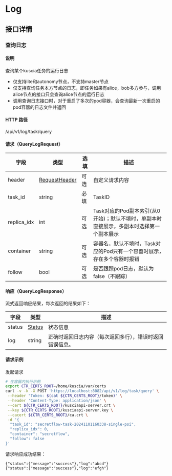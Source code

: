 # Log


## 接口详情

### 查询日志

#### 说明

查询某个kuscia任务的运行日志

- 仅支持lite和autonomy节点，不支持master节点
- 仅支持查询任务本方节点的日志，即任务如果有alice，bob多方参与，调用alice节点的接口只会查询alice节点的运行日志
- 调用查询日志接口时，对于重启了多次的pod容器，会查询最新一次重启的pod容器的日志文件并返回

#### HTTP 路径

/api/v1/log/task/query

#### 请求（QueryLogRequest）

| 字段              | 类型                                           | 选填 | 描述                                                                                                                         |
|-----------------|----------------------------------------------|----|----------------------------------------------------------------------------------------------------------------------------|
| header          | [RequestHeader](summary_cn.md#requestheader) | 可选 | 自定义请求内容                                                                                                                    |
| task_id          | string                                       | 必填 | TaskID |
| replica_idx       | int                                       | 可选 | Task对应的Pod副本索引(从0开始)；默认不填时，单副本时直接展示，多副本时选择第一个副本展示                                                                                                                   |
| container | string                                        | 可选 | 容器名，默认不填时，Task对应的Pod只有一个容器时展示，存在多个容器时报错                                                                         |
| follow           | bool                              | 可选 | 是否跟踪pod日志，默认为false（不跟踪）                                                                                                                       |

#### 响应（QueryLogResponse）
流式返回响应结果，每次返回的结果如下：

| 字段                   | 类型                                    | 描述     |
|----------------------|---------------------------------------|--------|
| status | [Status](summary_cn.md#status) | 状态信息 |
| log               | string        | 正确时返回日志内容（每次返回多行），错误时返回错误信息。  |

#### 请求示例

发起请求

```sh
# 在容器内执行示例
export CTR_CERTS_ROOT=/home/kuscia/var/certs
curl -v -k -X POST 'https://localhost:8082/api/v1/log/task/query' \
 --header "Token: $(cat ${CTR_CERTS_ROOT}/token)" \
 --header 'Content-Type: application/json' \
 --cert ${CTR_CERTS_ROOT}/kusciaapi-server.crt \
 --key ${CTR_CERTS_ROOT}/kusciaapi-server.key \
 --cacert ${CTR_CERTS_ROOT}/ca.crt \
 -d '{
  "task_id": "secretflow-task-20241101160338-single-psi",
  "replica_idx": 0,
  "container": "secretflow",
  "follow": false
}'
```

请求响应成功结果：

```
{"status":{"message":"success"},"log":"abcd"}
{"status":{"message":"success"},"log":"efgh"}
```
